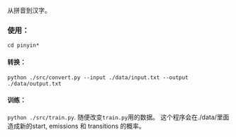 
从拼音到汉字。


### 使用：

`cd pinyin*`

#### 转换：

`python ./src/convert.py --input ./data/input.txt --output ./data/output.txt`

#### 训练：

`python ./src/train.py`. 随便改变`train.py`用的数据。
这个程序会在./data/里面造成新的start, emissions 和 transitions 的概率。
